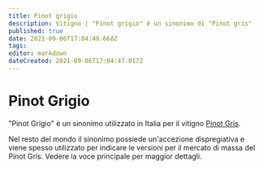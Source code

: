 ```yaml
---
title: Pinot grigio
description: Vitigno | "Pinot grigio" è un sinonimo di "Pinot gris"
published: true
date: 2021-09-06T17:04:49.668Z
tags: 
editor: markdown
dateCreated: 2021-09-06T17:04:47.017Z
---
```


# Pinot Grigio
"Pinot Grigio" è un sinonimo utilizzato in Italia per il vitigno [Pinot Gris](/vitigni/Francia/pinot-gris). 

Nel resto del mondo il sinonimo possiede un'accezione dispregiativa e viene spesso utilizzato per indicare le versioni per il mercato di massa del Pinot Gris. Vedere la voce principale per maggior dettagli.